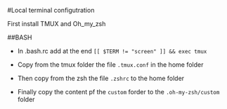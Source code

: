 #Local terminal configutration

First install TMUX and Oh_my_zsh

##BASH
- In .bash.rc add at the end
`[[ $TERM != "screen" ]] && exec tmux`


- Copy from the tmux folder the file `.tmux.conf` in the home folder

- Then copy from the zsh the file `.zshrc` to the home folder

- Finally copy the content pf the `custom` forder to the `.oh-my-zsh/custom` folder
